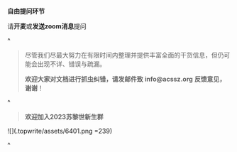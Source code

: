 **自由提问环节**

请**开麦**或**发送zoom消息**提问

^

> 尽管我们尽最大努力在有限时间内整理并提供丰富全面的干货信息，但仍可能会出现不详、错误与疏漏。
>
> **欢迎大家对文档进行抓虫纠错，请发邮件致** **info\@acssz.org** **反馈意见，谢谢**！

^

> **欢迎加入2023苏黎世新生群**

![](.topwrite/assets/6401.png =239)

^
